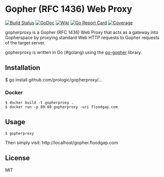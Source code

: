 # Gopher (RFC 1436) Web Proxy
[![Build Status](https://travis-ci.org/prologic/gopherproxy.svg)](https://travis-ci.org/prologic/gopherproxy)
[![GoDoc](https://godoc.org/github.com/prologic/gopherproxy?status.svg)](https://godoc.org/github.com/prologic/gopherproxy)
[![Wiki](https://img.shields.io/badge/docs-wiki-blue.svg)](https://github.com/prologic/gopherproxy/wiki)
[![Go Report Card](https://goreportcard.com/badge/github.com/prologic/gopherproxy)](https://goreportcard.com/report/github.com/prologic/gopherproxy)
[![Coverage](https://coveralls.io/repos/prologic/gopherproxy/badge.svg)](https://coveralls.io/r/prologic/gopherproxy)

gopherproxy is a Gopher (RFC 1436) Web Proxy that acts as a gateway into Gopherspace
by proxying standard Web HTTP requests to Gopher requests of the target server.

gopherproxy is written in Go (#golang) using the
[go-gopher](https://github.com/prologic/go-gopher) library.

## Installation
  
  $ go install github.com/prologic/gopherproxy/...

### Docker

```#!bash
$ docker build -t gopherproxy .
$ docker run -p 80:80 gopherproxy -uri floodgap.com
```

## Usage

```#!bash
$ gopherproxy
```

Then simply visit: http://localhost/gopher.floodgap.com

## License

MIT
